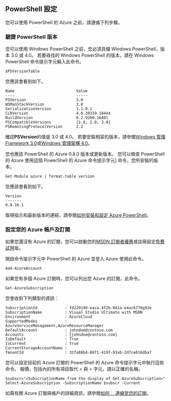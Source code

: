 <properties services="virtual-machines" title="Setting up PowerShell" authors="JoeDavies-MSFT" solutions="" manager="timlt" editor="tysonn" />

<tags
   ms.service="virtual-machines"
   ms.devlang="na"
   ms.topic="article"
   ms.tgt_pltfrm=""
   ms.workload="infrastructure"
   ms.date="05/12/2015"
   ms.author="rasquill" />

## <a name="setting-up-powershell"></a>PowerShell 設定

您可以使用 PowerShell 的 Azure 之前，請遵循下列步驟。

### <a name="verify-powershell-versions"></a>驗證 PowerShell 版本

您可以使用 Windows PowerShell 之前，您必須具備 Windows PowerShell，版本 3.0 或 4.0。 若要尋找的 Windows PowerShell 的版本，請在 Windows PowerShell 命令提示字元輸入此命令。

    $PSVersionTable

您應該會看到如下。

    Name                           Value
    ----                           -----
    PSVersion                      3.0
    WSManStackVersion              3.0
    SerializationVersion           1.1.0.1
    CLRVersion                     4.0.30319.18444
    BuildVersion                   6.2.9200.16481
    PSCompatibleVersions           {1.0, 2.0, 3.0}
    PSRemotingProtocolVersion      2.2

確認**PSVersion**的值是 3.0 或 4.0。 若要安裝相容的版本，請參閱[Windows 管理 Framework 3.0](http://www.microsoft.com/download/details.aspx?id=34595)或[Windows 管理架構 4.0](http://www.microsoft.com/download/details.aspx?id=40855)。

您也應該 PowerShell 的 Azure 0.8.0 版本或更新版本。 您可以檢查 PowerShell 的 Azure 使用這個 PowerShell 的 Azure 命令提示字元] 命令，您所安裝的版本。

    Get-Module azure | format-table version

您應該會看到如下。

    Version
    -------
    0.8.16.1

取得指示和最新版本的連結，請參閱[如何安裝和設定 Azure PowerShell](powershell-install-configure.md)。


### <a name="set-your-azure-account-and-subscription"></a>設定您的 Azure 帳戶及訂閱

如果您還沒有 Azure 的訂閱，您可以啟動您的[MSDN 訂閱者優惠](https://azure.microsoft.com/pricing/member-offers/msdn-benefits-details/)或註冊設定[免費試用](https://azure.microsoft.com/pricing/free-trial/)版。

開啟命令提示字元中 PowerShell 的 Azure 並登入 Azure 使用此命令。

    Add-AzureAccount

如果您有多個 Azure 訂閱時，您可以列出您 Azure 的訂閱，此命令。

    Get-AzureSubscription

您會收到下列類型的資訊︰

    SubscriptionId            : fd22919d-eaca-4f2b-841a-e4ac6770g92e
    SubscriptionName          : Visual Studio Ultimate with MSDN
    Environment               : AzureCloud
    SupportedModes            : AzureServiceManagement,AzureResourceManager
    DefaultAccount            : johndoe@contoso.com
    Accounts                  : {johndoe@contoso.com}
    IsDefault                 : True
    IsCurrent                 : True
    CurrentStorageAccountName : 
    TenantId                  : 32fa88b4-86f1-419f-93ab-2d7ce016dba7

您可以設定目前的 Azure 訂閱的 PowerShell 的 Azure 命令提示字元中執行這些命令。 報價，包括內的所有項目取代 < 與 > 字元，請以正確的名稱。

    $subscr="<SubscriptionName from the display of Get-AzureSubscription>"
    Select-AzureSubscription -SubscriptionName $subscr -Current 

如需有關 Azure 訂閱與帳戶的詳細資訊，請參閱[如何︰ 連線至您的訂閱](powershell-install-configure.md#Connect)。
